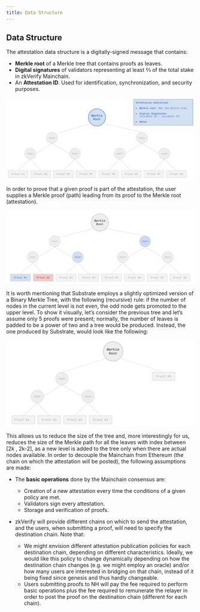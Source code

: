 ```yaml
---
title: Data Structure
---
```


## Data Structure

The attestation data structure is a digitally-signed message that contains:
- **Merkle root** of a Merkle tree that contains proofs as leaves.
- **Digital signatures** of validators representing at least ⅔ of the total stake in zkVerify Mainchain.
- An **Attestation ID**. Used for identification, synchronization, and security purposes.

![alt_text](./img/attestation_data_structure.png)

In order to prove that a given proof is part of the attestation, the user supplies a Merkle proof (path) leading from its proof to the Merkle root (attestation).

![alt_text](./img/attestation_data_structure2.png)

It is worth mentioning that Substrate employs a slightly optimized version of a Binary Merkle Tree, with the following (recursive) rule: if the number of nodes in the current level is not even, the odd node gets promoted to the upper level. To show it visually, let’s consider the previous tree and let’s assume only 5 proofs were present; normally, the number of leaves is padded to be a power of two and a tree would be produced. Instead, the one produced by Substrate, would look like the following:

![alt_text](./img/substrate_optimized_merkle_tree.png)

This allows us to reduce the size of the tree and, more interestingly for us, reduces the size of the Merkle path for all the leaves with index between [2k , 2k-2], as a new level is added to the tree only when there are actual nodes available.
In order to decouple the Mainchain from Ethereum (the chain on which the attestation will be posted), the following assumptions are made:

- The **basic operations** done by the Mainchain consensus are:
    * Creation of a new attestation every time the conditions of a given policy are met.
    * Validators sign every attestation.
    * Storage and verification of proofs.

- zkVerify will provide different chains on which to send the attestation, and the users, when submitting a proof, will need to specify the destination chain. Note that:
    * We might envision different attestation publication policies for each destination chain, depending on different characteristics. Ideally, we would like this policy to change dynamically depending on how the destination chain changes (e.g. we might employ an oracle) and/or how many users are interested in bridging on that chain, instead of it being fixed since genesis and thus hardly changeable.
    * Users submitting proofs to NH will pay the fee required to perform basic operations plus the fee required to remunerate the relayer in order to post the proof on the destination chain (different for each chain).

